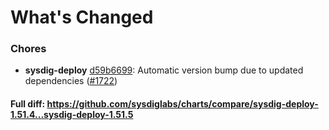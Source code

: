 # What's Changed

### Chores
- **sysdig-deploy** [d59b6699](https://github.com/sysdiglabs/charts/commit/d59b6699705b5f6b6ee8603778c1fca58e19b12d): Automatic version bump due to updated dependencies ([#1722](https://github.com/sysdiglabs/charts/issues/1722))
#### Full diff: https://github.com/sysdiglabs/charts/compare/sysdig-deploy-1.51.4...sysdig-deploy-1.51.5
